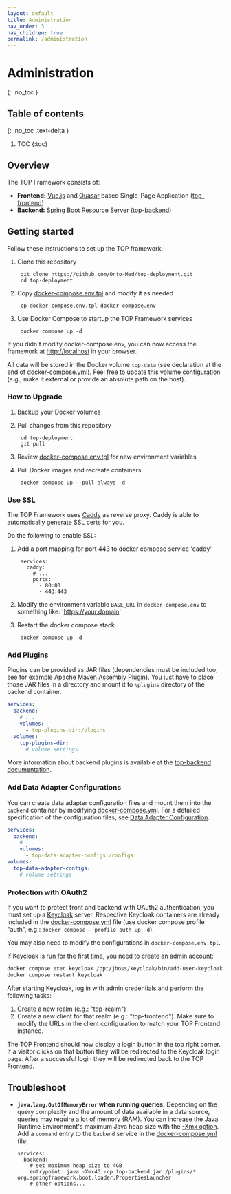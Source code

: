 ```yaml
---
layout: default
title: Administration
nav_order: 3
has_children: true
permalink: /administration
---
```


# Administration
{: .no_toc }

## Table of contents
{: .no_toc .text-delta }

1. TOC
{:toc}

## Overview

The TOP Framework consists of:

* **Frontend:** [Vue.js](https://vuejs.org) and [Quasar](https://quasar.dev) based Single-Page Application ([top-frontend](https://github.com/Onto-Med/top-frontend))
* **Backend:** [Spring Boot Resource Server](https://docs.spring.io/spring-security/reference/servlet/oauth2/resource-server/index.html) ([top-backend](https://github.com/Onto-Med/top-backend))

## Getting started
Follow these instructions to set up the TOP framework:

1. Clone this repository

        git clone https://github.com/Onto-Med/top-deployment.git
        cd top-deployment
2. Copy [docker-compose.env.tpl](https://github.com/Onto-Med/top-deployment/blob/main/docker-compose.env.tpl) and modify it as needed

        cp docker-compose.env.tpl docker-compose.env
3. Use Docker Compose to startup the TOP Framework services

        docker compose up -d

If you didn't modify docker-compose.env, you can now access the framework at <http://localhost> in your browser.

All data will be stored in the Docker volume `top-data` (see declaration at the end of [docker-compose.yml](https://github.com/Onto-Med/top-deployment/blob/main/docker-compose.yml)).
Feel free to update this volume configuration (e.g., make it external or provide an absolute path on the host).

### How to Upgrade

1. Backup your Docker volumes
2. Pull changes from this repository

        cd top-deployment
        git pull
3. Review [docker-compose.env.tpl](https://github.com/Onto-Med/top-deployment/blob/main/docker-compose.env.tpl) for new environment variables
4. Pull Docker images and recreate containers

        docker compose up --pull always -d

### Use SSL
The TOP Framework uses [Caddy](https://caddyserver.com) as reverse proxy. Caddy is able to automatically generate SSL certs for you.

Do the following to enable SSL:

1. Add a port mapping for port 443 to docker compose service 'caddy'

        services:
          caddy:
            # ...
            ports:
              - 80:80
              - 443:443
2. Modify the environment variable `BASE_URL` in `docker-compose.env` to something like: 'https://your.domain'
3. Restart the docker compose stack

        docker compose up -d

### Add Plugins
Plugins can be provided as JAR files (dependencies must be included too, see for example [Apache Maven Assembly Plugin](https://maven.apache.org/plugins/maven-assembly-plugin/usage.html)).
You just have to place those JAR files in a directory and mount it to `\plugins` directory of the backend container.

```yml
services:
  backend:
    # ...
    volumes:
      - top-plugins-dir:/plugins
  volumes:
    top-plugins-dir:
      # volume settings
```

More information about backend plugins is available at the [top-backend documentation](https://github.com/Onto-Med/top-backend#plugins).

### Add Data Adapter Configurations
You can create data adapter configuration files and mount them into the `backend` container by modifying [docker-compose.yml](https://github.com/Onto-Med/top-deployment/blob/main/docker-compose.yml). For a detailed specification of the configuration files, see [Data Adapter Configuration](./administration/data-adapter-configuration).

```yml
services:
  backend:
    # ...
    volumes:
      - top-data-adapter-configs:/configs
volumes:
  top-data-adapter-configs:
    # volume settings
```

### Protection with OAuth2
If you want to protect front and backend with OAuth2 authentication, you must set up a [Keycloak](https://hub.docker.com/r/jboss/keycloak/) server.
Respective Keycloak containers are already included in the [docker-compose.yml](https://github.com/Onto-Med/top-deployment/blob/main/docker-compose.yml) file (use docker compose profile "auth", e.g.: `docker compose --profile auth up -d`).

You may also need to modify the configurations in `docker-compose.env.tpl`.

If Keycloak is run for the first time, you need to create an admin account:

```sh
docker compose exec keycloak /opt/jboss/keycloak/bin/add-user-keycloak.sh -u <USERNAME> -p <PASSWORD>
docker compose restart keycloak
```

After starting Keycloak, log in with admin credentials and perform the following tasks:
1. Create a new realm (e.g.: "top-realm")
2. Create a new client for that realm (e.g.: "top-frontend"). Make sure to modify the URLs in the client configuration to match your TOP Frontend instance.

The TOP Frontend should now display a login button in the top right corner. If a visitor clicks on that button they will be redirected to the Keycloak login page.
After a successful login they will be redirected back to the TOP Frontend.

## Troubleshoot

* **`java.lang.OutOfMemoryError` when running queries:**
  Depending on the query complexity and the amount of data available in a data source, queries may require a lot of memory (RAM).
  You can increase the Java Runtime Environment's maximum Java heap size with the [-Xmx option](https://docs.oracle.com/cd/E13150_01/jrockit_jvm/jrockit/jrdocs/refman/optionX.html#wp999528).
  Add a `command` entry to the `backend` service in the [docker-compose.yml](https://github.com/Onto-Med/top-deployment/blob/main/docker-compose.yml) file:

      services:
        backend:
          # set maximum heap size to 4GB
          entrypoint: java -Xmx4G -cp top-backend.jar:/plugins/* org.springframework.boot.loader.PropertiesLauncher
          # other options...
